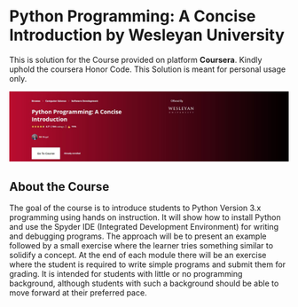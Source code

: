 # Python Programming: A Concise Introduction by Wesleyan University

This is solution for the Course provided on platform **Coursera**. Kindly uphold the coursera Honor Code. This Solution is meant for personal usage only.

<img src="https://github.com/S-O-S/Python-Programming-A-Concise-Introduction/blob/main/Pic/Course_pic.JPG" alt="Course Logo" />

## About the Course

The goal of the course is to introduce students to Python Version 3.x programming using hands on instruction. It will show how to install Python and use the Spyder IDE (Integrated Development Environment) for writing and debugging programs. The approach will be to present an example followed by a small exercise where the learner tries something similar to solidify a concept.  At the end of each module there will be an exercise where the student is required to write simple programs and submit them for grading.  It is intended for students with little or no programming background, although students with such a background should be able to move forward at their preferred pace. 
